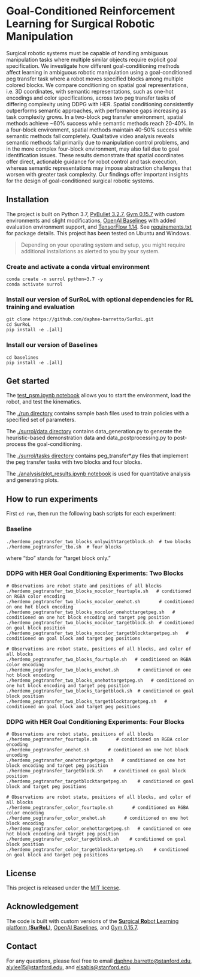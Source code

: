 # Goal-Conditioned Reinforcement Learning for Surgical Robotic Manipulation

Surgical robotic systems must be capable of handling ambiguous manipulation tasks where multiple similar objects require explicit goal specification. We investigate how different goal-conditioning methods affect learning in ambiguous robotic manipulation using a goal-conditioned peg transfer task where a robot moves specified blocks among multiple colored blocks. We compare conditioning on spatial goal representations, i.e. 3D coordinates, with semantic representations, such as one-hot encodings and color specifications, across two peg transfer tasks of differing complexity using DDPG with HER. Spatial conditioning consistently outperforms semantic approaches, with performance gaps increasing as task complexity grows. In a two-block peg transfer environment, spatial methods achieve ~60\% success while semantic methods reach 20-40\%. In a four-block environment, spatial methods maintain 40-50\% success while semantic methods fail completely. Qualitative video analysis reveals semantic methods fail primarily due to manipulation control problems, and in the more complex four-block environment, may also fail due to goal identification issues. These results demonstrate that spatial coordinates offer direct, actionable guidance for robot control and task execution, whereas semantic representations may impose abstraction challenges that worsen with greater task complexity. Our findings offer important insights for the design of goal-conditioned surgical robotic systems.

## Installation

The project is built on Python 3.7,
[PyBullet 3.2.7](https://github.com/bulletphysics/bullet3),
[Gym 0.15.7](https://github.com/openai/gym/releases/tag/0.15.7) with custom environments and slight modifications,
[OpenAI Baselines](https://github.com/openai/baselines) with added evaluation environment support, and
[TensorFlow 1.14](https://www.tensorflow.org/install/pip). See [requirements.txt](./requirements.txt) for package details. This project has been tested on Ubuntu and Windows.

> Depending on your operating system and setup, you might require additional installations as alerted to you by your system.

### Create and activate a conda virtual environment

```shell
conda create -n surrol python=3.7 -y
conda activate surrol
```

### Install our version of SurRoL with optional dependencies for RL training and evaluation

```shell
git clone https://github.com/daphne-barretto/SurRoL.git 
cd SurRoL
pip install -e .[all]
```

### Install our version of Baselines

```shell
cd baselines
pip install -e .[all]
```

## Get started

The [test_psm.ipynb notebook](./tests/test_psm.ipynb) allows you to start the environment, load the robot, and test the kinematics.

The [./run directory](./run) contains sample bash files used to train policies with a specified set of parameters.

The [./surrol/data directory](./surrol/data) contains data_generation.py to generate the heuristic-based demonstration data and data_postprocessing.py to post-process the goal-conditioning.

The [./surrol/tasks directory](./surrol/tasks) contains peg_transfer*.py files that implement the peg transfer tasks with two blocks and four blocks.

The [./analysis/plot_results.ipynb notebook](./analysis/plot_results.ipynb) is used for quantitative analysis and generating plots.

## How to run experiments
First `cd run`, then run the following bash scripts for each experiment:

### Baseline
```
./herdemo_pegtransfer_two_blocks_onlywithtargetblock.sh  # two blocks
./herdemo_pegtransfer_tbo.sh  # four blocks
```
where “tbo” stands for “target block only.”

### DDPG with HER Goal Conditioning Experiments: Two Blocks
```
# Observations are robot state and positions of all blocks
./herdemo_pegtransfer_two_blocks_nocolor_fourtuple.sh   # conditioned on RGBA color encoding
./herdemo_pegtransfer_two_blocks_nocolor_onehot.sh       # conditioned on one hot block encoding
./herdemo_pegtransfer_two_blocks_nocolor_onehottargetpeg.sh   # conditioned on one hot block encoding and target peg position
./herdemo_pegtransfer_two_blocks_nocolor_targetblock.sh  # conditioned on goal block position
./herdemo_pegtransfer_two_blocks_nocolor_targetblocktargetpeg.sh   # conditioned on goal block and target peg positions

# Observations are robot state, positions of all blocks, and color of all blocks
./herdemo_pegtransfer_two_blocks_fourtuple.sh   # conditioned on RGBA color encoding
./herdemo_pegtransfer_two_blocks_onehot.sh       # conditioned on one hot block encoding
./herdemo_pegtransfer_two_blocks_onehottargetpeg.sh   # conditioned on one hot block encoding and target peg position
./herdemo_pegtransfer_two_blocks_targetblock.sh  # conditioned on goal block position
./herdemo_pegtransfer_two_blocks_targetblocktargetpeg.sh   # conditioned on goal block and target peg positions
```

### DDPG with HER Goal Conditioning Experiments: Four Blocks
```
# Observations are robot state, positions of all blocks
./herdemo_pegtransfer_fourtuple.sh       # conditioned on RGBA color encoding
./herdemo_pegtransfer_onehot.sh       # conditioned on one hot block encoding
./herdemo_pegtransfer_onehottargetpeg.sh   # conditioned on one hot block encoding and target peg position
./herdemo_pegtransfer_targetblock.sh    # conditioned on goal block position
./herdemo_pegtransfer_targetblocktargetpeg.sh    # conditioned on goal block and target peg positions

# Observations are robot state, positions of all blocks, and color of all blocks
./herdemo_pegtransfer_color_fourtuple.sh       # conditioned on RGBA color encoding
./herdemo_pegtransfer_color_onehot.sh       # conditioned on one hot block encoding
./herdemo_pegtransfer_color_onehottargetpeg.sh   # conditioned on one hot block encoding and target peg position
./herdemo_pegtransfer_color_targetblock.sh    # conditioned on goal block position
./herdemo_pegtransfer_color_targetblocktargetpeg.sh    # conditioned on goal block and target peg positions

```

## License

This project is released under the [MIT license](LICENSE).

## Acknowledgement

The code is built with custom versions of the [**Sur**gical **Ro**bot **L**earning platform (**SurRoL**)](https://med-air.github.io/SurRoL/), [OpenAI Baselines](https://github.com/openai/baselines), and [Gym 0.15.7](https://github.com/openai/gym/releases/tag/0.15.7).

## Contact
For any questions, please feel free to email <a href="mailto:daphne.barretto@stanford.edu">daphne.barretto@stanford.edu</a>, <a href="mailto:alylee15@stanford.edu">alylee15@stanford.edu</a>, and <a href="mailto:elsabis@stanford.edu">elsabis@stanford.edu</a>.

